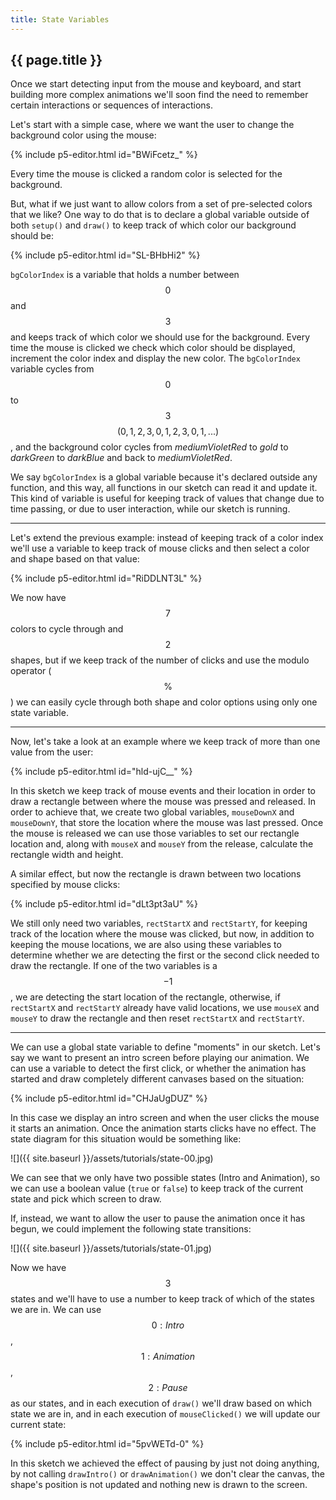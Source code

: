 ```yaml
---
title: State Variables
---
```


<h2 class="week-title">{{ page.title }}</h2>

Once we start detecting input from the mouse and keyboard, and start building more complex animations we'll soon find the need to remember certain interactions or sequences of interactions.

Let's start with a simple case, where we want the user to change the background color using the mouse:

{% include p5-editor.html id="BWiFcetz_" %}

Every time the mouse is clicked a random color is selected for the background.

But, what if we just want to allow colors from a set of pre-selected colors that we like? One way to do that is to declare a global variable outside of both ```setup()``` and ```draw()``` to keep track of which color our background should be:

{% include p5-editor.html id="SL-BHbHi2" %}

```bgColorIndex``` is a variable that holds a number between $$0$$ and $$3$$ and keeps track of which color we should use for the background. Every time the mouse is clicked we check which color should be displayed, increment the color index and display the new color. The ```bgColorIndex``` variable cycles from $$0$$ to $$3$$ $$(0, 1, 2, 3, 0, 1, 2, 3, 0, 1, ...)$$, and the background color cycles from *mediumVioletRed* to *gold* to *darkGreen* to *darkBlue* and back to *mediumVioletRed*.

We say ```bgColorIndex``` is a global variable because it's declared outside any function, and this way, all functions in our sketch can read it and update it. This kind of variable is useful for keeping track of values that change due to time passing, or due to user interaction, while our sketch is running.

---

Let's extend the previous example: instead of keeping track of a color index we'll use a variable to keep track of mouse clicks and then select a color and shape based on that value:

{% include p5-editor.html id="RiDDLNT3L" %}

We now have $$7$$ colors to cycle through and $$2$$ shapes, but if we keep track of the number of clicks and use the modulo operator ($$\%$$) we can easily cycle through both shape and color options using only one state variable.

---

Now, let's take a look at an example where we keep track of more than one value from the user:

{% include p5-editor.html id="hld-ujC__" %}

In this sketch we keep track of mouse events and their location in order to draw a rectangle between where the mouse was pressed and released. In order to achieve that, we create two global variables, ```mouseDownX``` and ```mouseDownY```, that store the location where the mouse was last pressed. Once the mouse is released we can use those variables to set our rectangle location and, along with ```mouseX``` and ```mouseY``` from the release, calculate the rectangle width and height.

A similar effect, but now the rectangle is drawn between two locations specified by mouse clicks:

{% include p5-editor.html id="dLt3pt3aU" %}

We still only need two variables, ```rectStartX``` and ```rectStartY```, for keeping track of the location where the mouse was clicked, but now, in addition to keeping the mouse locations, we are also using these variables to determine whether we are detecting the first or the second click needed to draw the rectangle. If one of the two variables is a $$-1$$, we are detecting the start location of the rectangle, otherwise, if ```rectStartX``` and ```rectStartY``` already have valid locations, we use ```mouseX``` and ```mouseY``` to draw the rectangle and then reset ```rectStartX``` and ```rectStartY```.

---

We can use a global state variable to define "moments" in our sketch. Let's say we want to present an intro screen before playing our animation. We can use a variable to detect the first click, or whether the animation has started and draw completely different canvases based on the situation:

{% include p5-editor.html id="CHJaUgDUZ" %}

In this case we display an intro screen and when the user clicks the mouse it starts an animation. Once the animation starts clicks have no effect. The state diagram for this situation would be something like:

![]({{ site.baseurl }}/assets/tutorials/state-00.jpg)

We can see that we only have two possible states (Intro and Animation), so we can use a boolean value (```true``` or ```false```) to keep track of the current state and pick which screen to draw.

If, instead, we want to allow the user to pause the animation once it has begun, we could implement the following state transitions:

![]({{ site.baseurl }}/assets/tutorials/state-01.jpg)

Now we have $$3$$ states and we'll have to use a number to keep track of which of the states we are in. We can use $$0: Intro$$, $$1: Animation$$, $$2: Pause$$ as our states, and in each execution of ```draw()``` we'll draw based on which state we are in, and in each execution of ```mouseClicked()``` we will update our current state:

{% include p5-editor.html id="5pvWETd-0" %}

In this sketch we achieved the effect of pausing by just not doing anything, by not calling ```drawIntro()``` or ```drawAnimation()``` we don't clear the canvas, the shape's position is not updated and nothing new is drawn to the screen.
